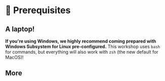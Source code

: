 # 🚦 Prerequisites

## A laptop!

**If you're using Windows, we highly recommend coming prepared with Windows Subsystem for
Linux pre-configured.**
This workshop uses `bash` for commands, but everything will also work with `zsh` (the
new default for MacOS)!


## More

<TODO>

